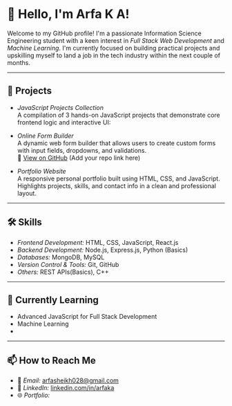 # 👋 Hello, I'm Arfa K A!

Welcome to my GitHub profile! I'm a passionate Information Science Engineering student with a keen interest in *Full Stack Web Development* and *Machine Learning*. I'm currently focused on building practical projects and upskilling myself to land a job in the tech industry within the next couple of months.

---

## 🚀 Projects

- *JavaScript Projects Collection*  
  A compilation of 3 hands-on JavaScript projects that demonstrate core frontend logic and interactive UI:
  

- *Online Form Builder*  
  A dynamic  web form builder that allows users to create custom forms with input fields, dropdowns, and validations.  
  🔗 [View on GitHub](#) (Add your repo link here)

- *Portfolio Website*  
  A responsive personal portfolio built using HTML, CSS, and JavaScript. Highlights projects, skills, and contact info in a clean and professional layout.

---

## 🛠 Skills

- *Frontend Development:* HTML, CSS, JavaScript, React.js  
- *Backend Development:* Node.js, Express.js, Python (Basics)  
- *Databases:* MongoDB, MySQL  
- *Version Control & Tools:* Git, GitHub  
- *Others:* REST APIs(Basics), C++

---

## 🌱 Currently Learning

- Advanced JavaScript for Full Stack Development  
- Machine Learning
- 
---

## 📫 How to Reach Me

- 📧 *Email:* [arfasheikh028@gmail.com](mailto:arfasheikh028@gmail.com)  
- 💼 *LinkedIn:* [linkedin.com/in/arfaka](https://www.linkedin.com/in/arfaka)  
- 🌐 *Portfolio:*

